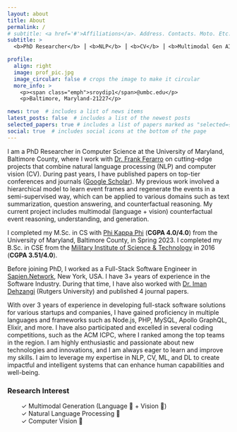 ```yaml
---
layout: about
title: About
permalink: /
# subtitle: <a href='#'>Affiliations</a>. Address. Contacts. Moto. Etc.
subtitle: >
  <b>PhD Researcher</b> ⎟ <b>NLP</b> ⎟ <b>CV</b> ⎟ <b>Multimodal Gen AI</b> ⎟ <b>Data Science</b>

profile:
  align: right
  image: prof_pic.jpg
  image_circular: false # crops the image to make it circular
  more_info: >
    <p><span class="emph">sroydip1</span>@umbc.edu</p>
    <p>Baltimore, Maryland-21227</p>

news: true  # includes a list of news items
latest_posts: false  # includes a list of the newest posts
selected_papers: true # includes a list of papers marked as "selected={true}"
social: true  # includes social icons at the bottom of the page
---
```


I am a PhD Researcher in Computer Science at the University of Maryland, Baltimore County, where I work with [Dr. Frank Ferarro](https://www.csee.umbc.edu/people/faculty/frank-ferraro/) on cutting-edge projects that combine natural language processing (NLP) and computer vision (CV). During past years, I have published papers on top-tier conferences and journals ([Google Scholar](https://scholar.google.com/citations?user=j2ElsNIAAAAJ&hl=en)). My previous work involved a hierarchical model to learn event frames and regenerate the events in a semi-supervised way, which can be applied to various domains such as text summarization, question answering, and counterfactual reasoning. My current project includes multimodal (language + vision) counterfactual event reasoning, understanding, and generation.

I completed my M.Sc. in CS with [Phi Kappa Phi](https://phikappaphi.meritpages.com/stories/Shubhashis-Roy-Dipta-Inducted-into-The-Honor-Society-of-Phi-Kappa-Phi/107714395) (**CGPA 4.0/4.0**) from the University of Maryland, Baltimore County, in Spring 2023. I completed my B.Sc. in CSE from the [Military Institute of Science & Technology](https://mist.ac.bd/) in 2016 (**CGPA 3.51/4.0**).

Before joining PhD, I worked as a Full-Stack Software Engineer in [Sapien.Network](https://www.sapien.network/), New York, USA. I have 3+ years of experience in the Software Industry. During that time, I have also worked with [Dr. Iman Dehzangi](https://cs.camden.rutgers.edu/faculty-staff/iman-dehzangi-ph-d/) (Rutgers University) and published 4 journal papers.

With over 3 years of experience in developing full-stack software solutions for various startups and companies, I have gained proficiency in multiple languages and frameworks such as Node.js, PHP, MySQL, Apollo GraphQL, Elixir, and more. I have also participated and excelled in several coding competitions, such as the ACM ICPC, where I ranked among the top teams in the region. I am highly enthusiastic and passionate about new technologies and innovations, and I am always eager to learn and improve my skills. I aim to leverage my expertise in NLP, CV, ML, and DL to create impactful and intelligent systems that can enhance human capabilities and well-being.

### Research Interest
&nbsp;&nbsp;&nbsp;&nbsp;&nbsp;&nbsp;&nbsp;&nbsp;✓ Multimodal Generation (Language 📙 + Vision 👀)  
&nbsp;&nbsp;&nbsp;&nbsp;&nbsp;&nbsp;&nbsp;&nbsp;✓ Natural Language Processing 📙  
&nbsp;&nbsp;&nbsp;&nbsp;&nbsp;&nbsp;&nbsp;&nbsp;✓ Computer Vision 👀  
